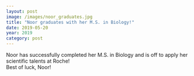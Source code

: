 ```yaml
---
layout: post
image: /images/noor_graduates.jpg
title: "Noor graduates with her M.S. in Biology!" 
date: 2019-05-20
year: 2019
category: post
---
```

Noor has successfully completed her M.S. in Biology and is off to apply her scientific talents at Roche!  
Best of luck, Noor!
